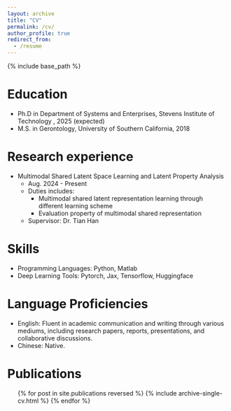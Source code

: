 ```yaml
---
layout: archive
title: "CV"
permalink: /cv/
author_profile: true
redirect_from:
  - /resume
---
```


{% include base_path %}

Education
======
* Ph.D in Department of Systems and Enterprises, Stevens Institute of Technology , 2025 (expected)
* M.S. in Gerontology, University of Southern California, 2018

Research experience
======
* Multimodal Shared Latent Space Learning and Latent Property Analysis 
  * Aug. 2024 - Present
  * Duties includes:
    * Multimodal shared latent representation learning through different learning scheme
    * Evaluation property of multimodal shared representation 
  * Supervisor: Dr. Tian Han

Skills
======
* Programming Languages: Python, Matlab
* Deep Learning Tools: Pytorch, Jax, Tensorflow, Huggingface

Language Proficiencies
======
* English: Fluent in academic communication and writing through various mediums, including research papers, reports, presentations, and collaborative discussions.
* Chinese: Native.

Publications
======
  <ul>{% for post in site.publications reversed %}
    {% include archive-single-cv.html %}
  {% endfor %}</ul>
  

